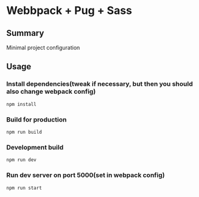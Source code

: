 # Webbpack + Pug + Sass

## Summary

Minimal project configuration

## Usage

### Install dependencies(tweak if necessary, but then you should also change webpack config)

```shell
npm install
```

### Build for production

```shell
npm run build
```

### Development build

```shell
npm run dev
```

### Run dev server on port 5000(set in webpack config)

```shell
npm run start
```